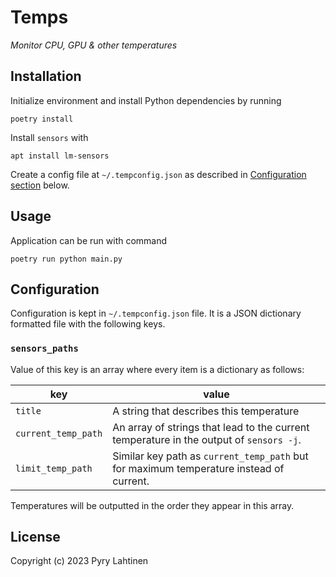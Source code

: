 # Temps

_Monitor CPU, GPU & other temperatures_

## Installation

Initialize environment and install Python dependencies by running

```
poetry install
```

Install `sensors` with

```
apt install lm-sensors
```

Create a config file at `~/.tempconfig.json` as described in [Configuration section](#configuration) below.

## Usage

Application can be run with command

```
poetry run python main.py
```

## Configuration

Configuration is kept in `~/.tempconfig.json` file. It is a JSON dictionary formatted file with the following keys.

### `sensors_paths`

Value of this key is an array where every item is a dictionary as follows:

key | value
---  | ---
`title` | A string that describes this temperature
`current_temp_path` | An array of strings that lead to the current temperature in the output of `sensors -j`.
`limit_temp_path` | Similar key path as `current_temp_path` but for maximum temperature instead of current.

Temperatures will be outputted in the order they appear in this array.

## License

Copyright (c) 2023 Pyry Lahtinen
